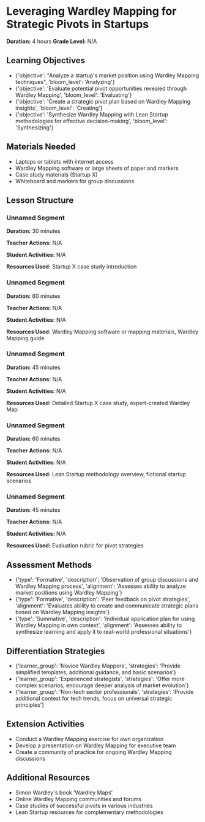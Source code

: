 # Leveraging Wardley Mapping for Strategic Pivots in Startups

**Duration:** 4 hours
**Grade Level:** N/A

## Learning Objectives
- {'objective': "Analyze a startup's market position using Wardley Mapping techniques", 'bloom_level': 'Analyzing'}
- {'objective': 'Evaluate potential pivot opportunities revealed through Wardley Mapping', 'bloom_level': 'Evaluating'}
- {'objective': 'Create a strategic pivot plan based on Wardley Mapping insights', 'bloom_level': 'Creating'}
- {'objective': 'Synthesize Wardley Mapping with Lean Startup methodologies for effective decision-making', 'bloom_level': 'Synthesizing'}

## Materials Needed
- Laptops or tablets with internet access
- Wardley Mapping software or large sheets of paper and markers
- Case study materials (Startup X)
- Whiteboard and markers for group discussions

## Lesson Structure
### Unnamed Segment
**Duration:** 30 minutes

**Teacher Actions:** N/A

**Student Activities:** N/A

**Resources Used:** Startup X case study introduction

### Unnamed Segment
**Duration:** 60 minutes

**Teacher Actions:** N/A

**Student Activities:** N/A

**Resources Used:** Wardley Mapping software or mapping materials, Wardley Mapping guide

### Unnamed Segment
**Duration:** 45 minutes

**Teacher Actions:** N/A

**Student Activities:** N/A

**Resources Used:** Detailed Startup X case study, expert-created Wardley Map

### Unnamed Segment
**Duration:** 60 minutes

**Teacher Actions:** N/A

**Student Activities:** N/A

**Resources Used:** Lean Startup methodology overview, fictional startup scenarios

### Unnamed Segment
**Duration:** 45 minutes

**Teacher Actions:** N/A

**Student Activities:** N/A

**Resources Used:** Evaluation rubric for pivot strategies

## Assessment Methods
- {'type': 'Formative', 'description': 'Observation of group discussions and Wardley Mapping process', 'alignment': 'Assesses ability to analyze market positions using Wardley Mapping'}
- {'type': 'Formative', 'description': 'Peer feedback on pivot strategies', 'alignment': 'Evaluates ability to create and communicate strategic plans based on Wardley Mapping insights'}
- {'type': 'Summative', 'description': 'Individual application plan for using Wardley Mapping in own context', 'alignment': 'Assesses ability to synthesize learning and apply it to real-world professional situations'}

## Differentiation Strategies
- {'learner_group': 'Novice Wardley Mappers', 'strategies': 'Provide simplified templates, additional guidance, and basic scenarios'}
- {'learner_group': 'Experienced strategists', 'strategies': 'Offer more complex scenarios, encourage deeper analysis of market evolution'}
- {'learner_group': 'Non-tech sector professionals', 'strategies': 'Provide additional context for tech trends, focus on universal strategic principles'}

## Extension Activities
- Conduct a Wardley Mapping exercise for own organization
- Develop a presentation on Wardley Mapping for executive team
- Create a community of practice for ongoing Wardley Mapping discussions

## Additional Resources
- Simon Wardley's book 'Wardley Maps'
- Online Wardley Mapping communities and forums
- Case studies of successful pivots in various industries
- Lean Startup resources for complementary methodologies
